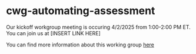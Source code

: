 # cwg-automating-assessment
Our kickoff workgroup meeting is occuring 4/2/2025 from 1:00-2:00 PM ET. 
You can join us at [INSERT LINK HERE]

You can find more information about this working group [here](./plan.md)
